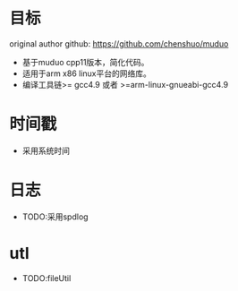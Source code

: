# 目标
original author github: https://github.com/chenshuo/muduo
- 基于muduo cpp11版本，简化代码。
- 适用于arm x86 linux平台的网络库。
- 编译工具链>= gcc4.9 或者 >=arm-linux-gnueabi-gcc4.9

# 时间戳
- 采用系统时间
# 日志
- TODO:采用spdlog

# utl
- TODO:fileUtil
